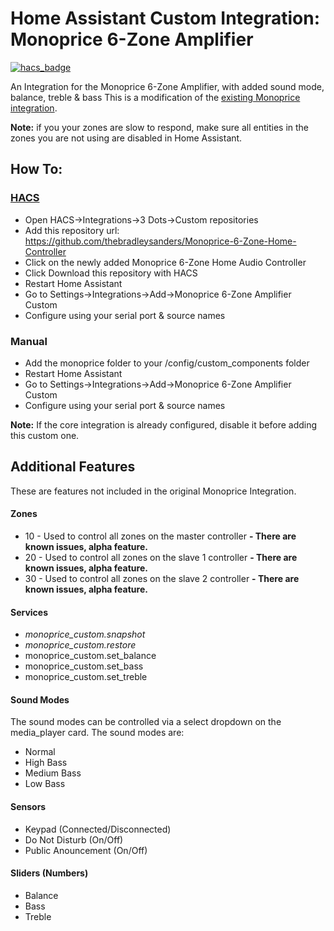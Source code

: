 # Home Assistant Custom Integration: Monoprice 6-Zone Amplifier
[![hacs_badge](https://img.shields.io/badge/HACS-Custom-41BDF5.svg?style=for-the-badge)](https://github.com/hacs/integration)


 An Integration for the Monoprice 6-Zone Amplifier, with added sound mode, balance, treble & bass
 This is a modification of the <a href="https://www.home-assistant.io/integrations/monoprice/">existing Monoprice integration</a>.
 
 <b>Note:</b> if you your zones are slow to respond, make sure all entities in the zones you are not using are disabled in Home Assistant.

## How To:
### <a href="https://github.com/hacs/integration">HACS</a>
* Open HACS->Integrations->3 Dots->Custom repositories
* Add this repository url: https://github.com/thebradleysanders/Monoprice-6-Zone-Home-Controller
* Click on the newly added Monoprice 6-Zone Home Audio Controller
* Click Download this repository with HACS
* Restart Home Assistant
* Go to Settings->Integrations->Add->Monoprice 6-Zone Amplifier Custom
* Configure using your serial port & source names

### Manual
* Add the monoprice folder to your /config/custom_components folder
* Restart Home Assistant
* Go to Settings->Integrations->Add->Monoprice 6-Zone Amplifier Custom
* Configure using your serial port & source names

<b>Note:</b> If the core integration is already configured, disable it before adding this custom one.


## Additional Features
These are features not included in the original Monoprice Integration.

 #### Zones
 * 10 - Used to control all zones on the master controller <b>- There are known issues, alpha feature.</b>
 * 20 - Used to control all zones on the slave 1 controller <b>- There are known issues, alpha feature.</b>
 * 30 - Used to control all zones on the slave 2 controller <b>- There are known issues, alpha feature.</b>

 #### Services
 * <i>monoprice_custom.snapshot</i> 
 * <i>monoprice_custom.restore</i>
 * monoprice_custom.set_balance
 * monoprice_custom.set_bass
 * monoprice_custom.set_treble

 #### Sound Modes
 The sound modes can be controlled via a select dropdown on the media_player card.
 The sound modes are:
 * Normal
 * High Bass
 * Medium Bass
 * Low Bass

  #### Sensors
  * Keypad (Connected/Disconnected)
  * Do Not Disturb (On/Off)
  * Public Anouncement (On/Off)
  
  #### Sliders (Numbers)
  * Balance
  * Bass
  * Treble
